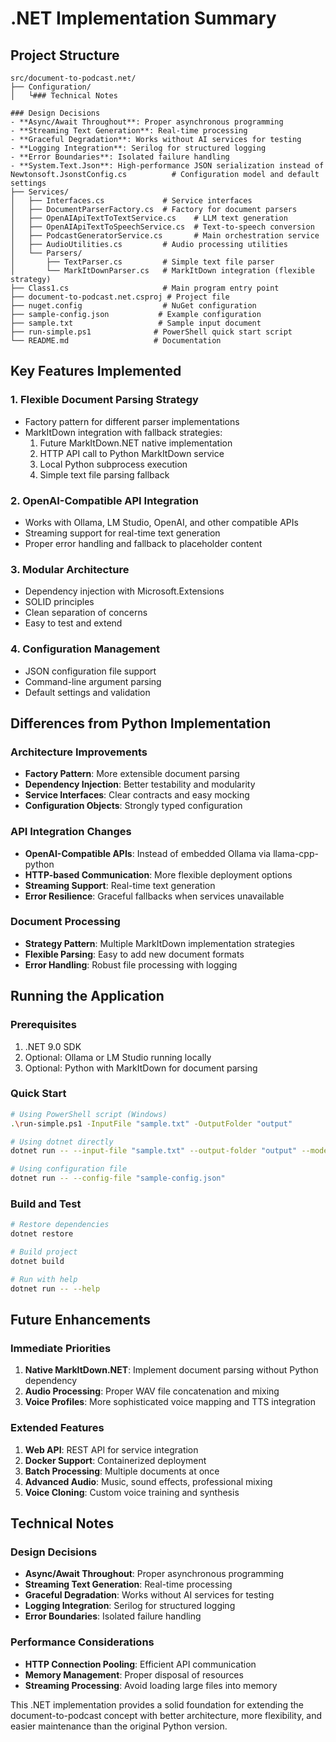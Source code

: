 # .NET Implementation Summary

## Project Structure

```
src/document-to-podcast.net/
├── Configuration/
│   └### Technical Notes

### Design Decisions
- **Async/Await Throughout**: Proper asynchronous programming
- **Streaming Text Generation**: Real-time processing
- **Graceful Degradation**: Works without AI services for testing
- **Logging Integration**: Serilog for structured logging
- **Error Boundaries**: Isolated failure handling
- **System.Text.Json**: High-performance JSON serialization instead of Newtonsoft.JsonstConfig.cs          # Configuration model and default settings
├── Services/
│   ├── Interfaces.cs             # Service interfaces
│   ├── DocumentParserFactory.cs  # Factory for document parsers
│   ├── OpenAIApiTextToTextService.cs    # LLM text generation
│   ├── OpenAIApiTextToSpeechService.cs  # Text-to-speech conversion
│   ├── PodcastGeneratorService.cs       # Main orchestration service
│   ├── AudioUtilities.cs         # Audio processing utilities
│   └── Parsers/
│       ├── TextParser.cs         # Simple text file parser
│       └── MarkItDownParser.cs   # MarkItDown integration (flexible strategy)
├── Class1.cs                     # Main program entry point
├── document-to-podcast.net.csproj # Project file
├── nuget.config                  # NuGet configuration
├── sample-config.json           # Example configuration
├── sample.txt                   # Sample input document
├── run-simple.ps1              # PowerShell quick start script
└── README.md                   # Documentation
```

## Key Features Implemented

### 1. **Flexible Document Parsing Strategy**
- Factory pattern for different parser implementations
- MarkItDown integration with fallback strategies:
  1. Future MarkItDown.NET native implementation
  2. HTTP API call to Python MarkItDown service
  3. Local Python subprocess execution
  4. Simple text file parsing fallback

### 2. **OpenAI-Compatible API Integration**
- Works with Ollama, LM Studio, OpenAI, and other compatible APIs
- Streaming support for real-time text generation
- Proper error handling and fallback to placeholder content

### 3. **Modular Architecture**
- Dependency injection with Microsoft.Extensions
- SOLID principles
- Clean separation of concerns
- Easy to test and extend

### 4. **Configuration Management**
- JSON configuration file support
- Command-line argument parsing
- Default settings and validation

## Differences from Python Implementation

### Architecture Improvements
- **Factory Pattern**: More extensible document parsing
- **Dependency Injection**: Better testability and modularity
- **Service Interfaces**: Clear contracts and easy mocking
- **Configuration Objects**: Strongly typed configuration

### API Integration Changes
- **OpenAI-Compatible APIs**: Instead of embedded Ollama via llama-cpp-python
- **HTTP-based Communication**: More flexible deployment options
- **Streaming Support**: Real-time text generation
- **Error Resilience**: Graceful fallbacks when services unavailable

### Document Processing
- **Strategy Pattern**: Multiple MarkItDown implementation strategies
- **Flexible Parsing**: Easy to add new document formats
- **Error Handling**: Robust file processing with logging

## Running the Application

### Prerequisites
1. .NET 9.0 SDK
2. Optional: Ollama or LM Studio running locally
3. Optional: Python with MarkItDown for document parsing

### Quick Start
```bash
# Using PowerShell script (Windows)
.\run-simple.ps1 -InputFile "sample.txt" -OutputFolder "output"

# Using dotnet directly
dotnet run -- --input-file "sample.txt" --output-folder "output" --model-endpoint "http://localhost:11434"

# Using configuration file
dotnet run -- --config-file "sample-config.json"
```

### Build and Test
```bash
# Restore dependencies
dotnet restore

# Build project
dotnet build

# Run with help
dotnet run -- --help
```

## Future Enhancements

### Immediate Priorities
1. **Native MarkItDown.NET**: Implement document parsing without Python dependency
2. **Audio Processing**: Proper WAV file concatenation and mixing
3. **Voice Profiles**: More sophisticated voice mapping and TTS integration

### Extended Features
1. **Web API**: REST API for service integration
2. **Docker Support**: Containerized deployment
3. **Batch Processing**: Multiple documents at once
4. **Advanced Audio**: Music, sound effects, professional mixing
5. **Voice Cloning**: Custom voice training and synthesis

## Technical Notes

### Design Decisions
- **Async/Await Throughout**: Proper asynchronous programming
- **Streaming Text Generation**: Real-time processing
- **Graceful Degradation**: Works without AI services for testing
- **Logging Integration**: Serilog for structured logging
- **Error Boundaries**: Isolated failure handling

### Performance Considerations
- **HTTP Connection Pooling**: Efficient API communication
- **Memory Management**: Proper disposal of resources
- **Streaming Processing**: Avoid loading large files into memory

This .NET implementation provides a solid foundation for extending the document-to-podcast concept with better architecture, more flexibility, and easier maintenance than the original Python version.
